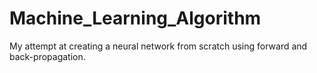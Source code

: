 # Machine_Learning_Algorithm
My attempt at creating a neural network from scratch using forward and back-propagation.
